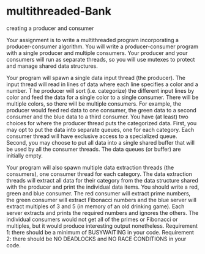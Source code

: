 # multithreaded-Bank
creating a producer and consumer

Your assignment is to write a multithreaded program incorporating a producer-consumer algorithm. 
You will write a producer-consumer program with a single producer and multiple consumers. 
Your producer and your consumers will run as separate threads, 
so you will use mutexes to protect and manage shared data structures.

Your program will spawn a single data input thread (the producer). 
The input thread will read in lines of data where each line specifies a color and a number. T
he producer will sort (i.e. categorize) the different input lines by color and feed the data for a single color to a single consumer. 
There will be multiple colors, so there will be multiple consumers. 
For example, the producer would feed red data to one consumer, the green data to a second consumer and the blue data to a third consumer.
You have (at least) two choices for where the producer thread puts the categorized data. 
First, you may opt to put the data into separate queues, one for each category. 
Each consumer thread will have exclusive access to a specialized queue. 
Second, you may choose to put all data into a single shared buffer that will be used by all the consumer threads. 
The data queues (or buffer) are initially empty.

Your program will also spawn multiple data extraction threads (the consumers), one consumer thread for each category. 
The data extraction threads will extract all data for their category from the data structure shared with the producer and print the individual data items.
You should write a red, green and blue consumer. 
The red consumer will extract prime numbers, the green consumer will extract Fibonacci numbers and the blue server will extract multiples of 3 and 5 (in memory of an old drinking game). 
Each server extracts and prints the required numbers and ignores the others. 
The individual consumers would not get all of the primes or Fibonacci or multiples, but it would produce interesting output nonetheless.
Requirement 1: there should be a minimum of BUSYWAITING in your code.
Requirement 2: there should be NO DEADLOCKS and NO RACE CONDITIONS in your code.
